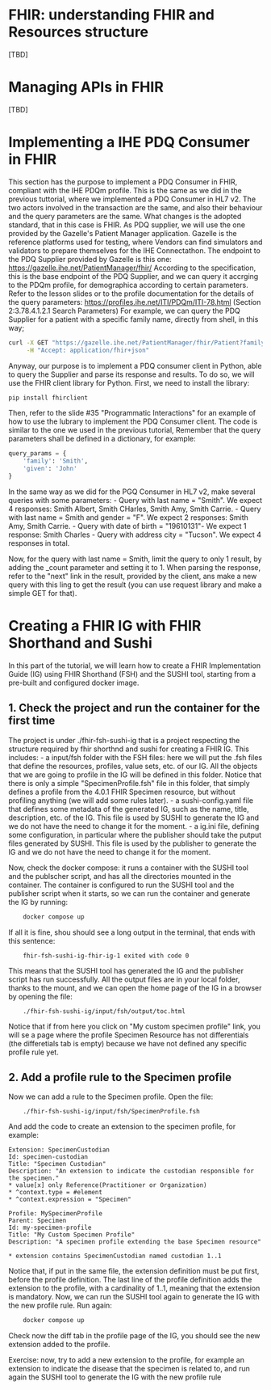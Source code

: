 # FHIR: understanding FHIR and Resources structure 
[TBD]
# Managing APIs in FHIR
[TBD]

# Implementing a IHE PDQ Consumer in FHIR
This section has the purpose to implement a PDQ Consumer in FHIR, compliant with the IHE PDQm 
profile. This is the same as we did in the previous tuttorial, where we implemented a PDQ Consumer
in HL7 v2. The two actors involved in the transaction are the same, and also their behaviour and 
the query parameters are the same. What changes is the adopted standard, that in this case is FHIR. 
As PDQ supplier, we will use the one provided by the Gazelle's Patient Manager application. Gazelle 
is the reference platforms used for testing, where Vendors can find simulators and validators to 
prepare themselves for the IHE Connectathon. 
The endpoint to the PDQ Supplier provided by Gazelle is this one: 
https://gazelle.ihe.net/PatientManager/fhir/
According to the specification, this is the base endpoint of the PDQ Supplier, and we can query 
it accrging to the PDQm profile, for demographica according to certain parameters. Refer to the 
lesson slides or to the profile documentation for the details of the query parameters: 
https://profiles.ihe.net/ITI/PDQm/ITI-78.html (Section 2:3.78.4.1.2.1 Search Parameters)
For example, we can query the PDQ Supplier for a patient with a specific family name, directly from shell, in this way; 
```bash
curl -X GET "https://gazelle.ihe.net/PatientManager/fhir/Patient?family=Smith" \
     -H "Accept: application/fhir+json"
```
Anyway, our purpose is to implement a PDQ consumer client in Python, able to query the Supplier and parse 
its response and results. To do so, we will use the FHIR client library for Python. First, we need to install the library:
```bash
pip install fhirclient
```
Then, refer to the slide #35 "Programmatic Interactions" for an example of how to use the lubrary to 
implement the PDQ Consumer client. The code is similar to the one we used in the previous tutorial,
Remember that the query parameters shall be defined in a dictionary, for example: 
```python
query_params = {
    'family': 'Smith',
    'given': 'John'
}
```
In the same way as we did for the PGQ Consumer in HL7 v2, make several queries with some parameters: 
      - Query with last name = "Smith". We expect 4 responses: Smith Albert, Smith CHarles, Smith Amy, Smith Carrie.
      - Query with last name = Smith and gender = "F". We expect 2 responses: Smith Amy, Smith Carrie.
      - Query with date of birth = "19610131"- We expect 1 response: Smith Charles
      - Query with address city = "Tucson". We expect 4 responses in total.

Now, for the query with last name = Smith, limit the query to only 1 result, by adding the _count 
parameter and setting it to 1. When parsing the response, refer to the "next" link in the result, 
provided by the client, ans make a new query with this ling to get the result (you can use request library
and make a simple GET for that). 
    

# Creating a FHIR IG with FHIR Shorthand and Sushi 
In this part of the tutorial, we will learn how to create a FHIR Implementation Guide (IG) using 
FHIR Shorthand (FSH) and the SUSHI tool, starting from a pre-built and configured docker 
image.

## 1. Check the project and run the container for the first time
The project is under ./fhir-fsh-sushi-ig that is a project respecting the structure required 
by fhir shorthnd and sushi for creating a FHIR IG. This includes: 
    - a input/fsh folder with the FSH files: here we will put the .fsh files that define the 
      resources, profiles, value sets, etc. of our IG. All the objects that we are going to 
      profile in the IG will be defined in this folder. Notice that there is only a simple 
      "SpecimenProfile.fsh" file in this folder, that simply defines a profile from the 
      4.0.1 FHIR Specimen resource, but without profiling anything (we will add some rules later).
    - a sushi-config.yaml file that defines some metadata of the generated IG, such as the 
      name, title, description, etc. of the IG. This file is used by SUSHI to generate the IG and we 
      do not have the need to change it for the moment.
    - a ig.ini file, defining some configuration, in particular where the publisher should take the 
      putput files generated by SUSHI. This file is used by the publisher to generate the IG and we
      do not have the need to change it for the moment.

Now, check the docker compose: it runs a container with the SUSHI tool and the publscher script, and 
has all the directories mounted in the container. The container is configured to run the SUSHI tool
and the publisher script when it starts, so we can run the container and generate the IG by running:
```bash
    docker compose up
```
If all it is fine, shou should see a long output in the terminal, that ends with this sentence: 
```
    fhir-fsh-sushi-ig-fhir-ig-1 exited with code 0
```
This means that the SUSHI tool has generated the IG and the publisher script has run successfully.
All the output files are in your local folder, thanks to the mount, and we can open the home page of the IG in a browser by opening the file:
```
    ./fhir-fsh-sushi-ig/input/fsh/output/toc.html
```
Notice that if from here you click on "My custom specimen profile" link, you will se a page where 
the profile Specimen Resource has not differentials (the differetials tab is empty) because we have not 
defined any specific profile rule yet. 

## 2. Add a profile rule to the Specimen profile
Now we can add a rule to the Specimen profile. Open the file:
```
    ./fhir-fsh-sushi-ig/input/fsh/SpecimenProfile.fsh
```
And add the code to create an extension to the specimen profile, for example:
```fsh
Extension: SpecimenCustodian
Id: specimen-custodian
Title: "Specimen Custodian"
Description: "An extension to indicate the custodian responsible for the specimen."
* value[x] only Reference(Practitioner or Organization)
* ^context.type = #element
* ^context.expression = "Specimen"

Profile: MySpecimenProfile
Parent: Specimen
Id: my-specimen-profile
Title: "My Custom Specimen Profile"
Description: "A specimen profile extending the base Specimen resource"

* extension contains SpecimenCustodian named custodian 1..1
```
Notice that, if put in the same file, the extension definition must be put first, before the profile definition.
The last line of the profile definition adds the extension to the profile, with a cardinality of 1..1, meaning that the extension is mandatory.
Now, we can run the SUSHI tool again to generate the IG with the new profile rule. Run again:
```bash
    docker compose up
```
Check now the diff tab in the profile page of the IG, you should see the new extension added to the profile.

Exercise: now, try to add a new extension to the profile, for example an extension to indicate the 
disease that the specimen is related to, and run again the SUSHI tool to generate the IG with the new profile rule


